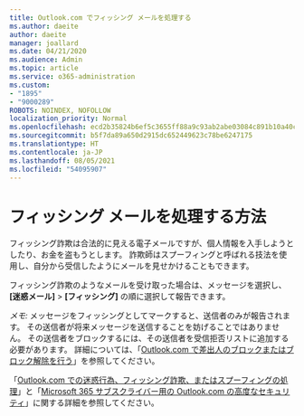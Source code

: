 ```yaml
---
title: Outlook.com でフィッシング メールを処理する
ms.author: daeite
author: daeite
manager: joallard
ms.date: 04/21/2020
ms.audience: Admin
ms.topic: article
ms.service: o365-administration
ms.custom:
- "1895"
- "9000289"
ROBOTS: NOINDEX, NOFOLLOW
localization_priority: Normal
ms.openlocfilehash: ecd2b35824b6ef5c3655ff88a9c93ab2abe03084c891b10a40c5dacd02818d57
ms.sourcegitcommit: b5f7da89a650d2915dc652449623c78be6247175
ms.translationtype: HT
ms.contentlocale: ja-JP
ms.lasthandoff: 08/05/2021
ms.locfileid: "54095907"
---
```

# <a name="how-to-deal-with-a-phishing-email"></a>フィッシング メールを処理する方法

フィッシング詐欺は合法的に見える電子メールですが、個人情報を入手しようとしたり、お金を盗もうとします。 詐欺師はスプーフィングと呼ばれる技法を使用し、自分から受信したようにメールを見せかけることもできます。

フィッシング詐欺のようなメールを受け取った場合は、メッセージを選択し、**[迷惑メール]** > **[フィッシング]** の順に選択して報告できます。

*メモ:* メッセージをフィッシングとしてマークすると、送信者のみが報告されます。 その送信者が将来メッセージを送信することを妨げることではありません。 その送信者をブロックするには、その送信者を受信拒否リストに追加する必要があります。 詳細については、「[Outlook.com で差出人のブロックまたはブロック解除を行う](https://support.office.com/article/a3ece97b-82f8-4a5e-9ac3-e92fa6427ae4?wt.mc_id=Office_Outlook_com_Alchemy)」を参照してください。

「[Outlook.com での迷惑行為、フィッシング詐欺、またはスプーフィングの処理](https://support.office.com/article/0d882ea5-eedc-4bed-aebc-079ffa1105a3?wt.mc_id=Office_Outlook_com_Alchemy)」と「[Microsoft 365 サブスクライバー用の Outlook.com の高度なセキュリティ](https://support.office.com/article/882d2243-eab9-4545-a58a-b36fee4a46e2?wt.mc_id=Office_Outlook_com_Alchemy)」に関する詳細を参照してください。